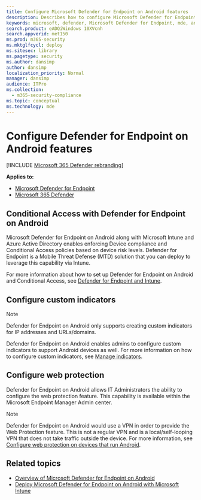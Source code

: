 ```yaml
---
title: Configure Microsoft Defender for Endpoint on Android features
description: Describes how to configure Microsoft Defender for Endpoint on Android
keywords: microsoft, defender, Microsoft Defender for Endpoint, mde, android, configuration
search.product: eADQiWindows 10XVcnh
search.appverid: met150
ms.prod: m365-security
ms.mktglfcycl: deploy
ms.sitesec: library
ms.pagetype: security
ms.author: dansimp
author: dansimp
localization_priority: Normal
manager: dansimp
audience: ITPro
ms.collection: 
  - m365-security-compliance
ms.topic: conceptual
ms.technology: mde
---
```


# Configure Defender for Endpoint on Android features

[!INCLUDE [Microsoft 365 Defender rebranding](../../includes/microsoft-defender.md)]

**Applies to:**
- [Microsoft Defender for Endpoint](https://go.microsoft.com/fwlink/p/?linkid=2154037)
- [Microsoft 365 Defender](https://go.microsoft.com/fwlink/?linkid=2118804)

## Conditional Access with Defender for Endpoint on Android  
Microsoft Defender for Endpoint on Android along with Microsoft Intune and Azure Active
Directory enables enforcing Device compliance and Conditional Access policies
based on device risk levels. Defender for Endpoint is a Mobile Threat Defense
(MTD) solution that you can deploy to leverage this capability via Intune.

For more information about how to set up Defender for Endpoint on Android and Conditional Access, see [Defender for Endpoint and
Intune](https://docs.microsoft.com/mem/intune/protect/advanced-threat-protection).

## Configure custom indicators  

> [!NOTE]
> Defender for Endpoint on Android only supports creating custom indicators for IP addresses and URLs/domains.

Defender for Endpoint on Android enables admins to configure custom indicators to support Android devices as well. For more information on how to configure custom indicators, see [Manage indicators](manage-indicators.md).

## Configure web protection
Defender for Endpoint on Android allows IT Administrators the ability to configure the web protection feature. This capability is available within the Microsoft Endpoint Manager Admin center.

> [!NOTE]
> Defender for Endpoint on Android would use a VPN in order to provide the Web Protection feature. This is not a regular VPN and is a local/self-looping VPN that does not take traffic outside the device. 
For more information, see [Configure web protection on devices that run Android](https://docs.microsoft.com/mem/intune/protect/advanced-threat-protection-manage-android).

## Related topics
- [Overview of Microsoft Defender for Endpoint on Android](microsoft-defender-endpoint-android.md)
- [Deploy Microsoft Defender for Endpoint on Android with Microsoft Intune](android-intune.md)
